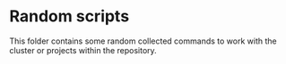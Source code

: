 # Random scripts

This folder contains some random collected commands to work with the cluster or
projects within the repository.
